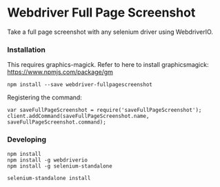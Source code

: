 # Webdriver Full Page Screenshot

Take a full page screenshot with any selenium driver using WebdriverIO.

### Installation

This requires graphics-magick. Refer to here to install graphicsmagick: https://www.npmjs.com/package/gm

```
npm install --save webdriver-fullpagescreenshot
```

Registering the command:
```
var saveFullPageScreenshot = require('saveFullPageScreenshot');
client.addCommand(saveFullPageScreenshot.name, saveFullPageScreenshot.command);
```

### Developing

```
npm install
npm install -g webdriverio
npm install -g selenium-standalone

selenium-standalone install
```
